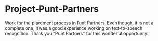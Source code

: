 # Project-Punt-Partners
Work for the placement process in Punt Partners. Even though, it is not a complete one, it was a good experience working on text-to-speech recognition. Thank you "Punt Partners" for this wonderful opportunity!
